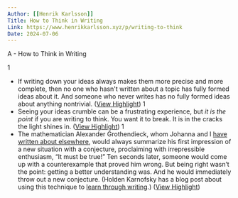 ```yaml
---
Author: [[Henrik Karlsson]]
Title: How to Think in Writing
Link: https://www.henrikkarlsson.xyz/p/writing-to-think
Date: 2024-07-06
---
```

A - How to Think in Writing

1
- If writing down your ideas always makes them more precise and more complete, then no one who hasn't written about a topic has fully formed ideas about it. And someone who never writes has no fully formed ideas about anything nontrivial. ([View Highlight](https://read.readwise.io/read/01hwdhbyxhkeyztp903j8g6sf9))
1
- Seeing your ideas crumble can be a frustrating experience, but *it is the point* if you are writing to think. You want it to break. It is in the cracks the light shines in. ([View Highlight](https://read.readwise.io/read/01hwdhhgv84wbcg7eafqv1j9pv))
1
- The mathematician Alexander Grothendieck, whom Johanna and I [have written about elsewhere](https://www.henrikkarlsson.xyz/p/good-ideas), would always summarize his first impression of a new situation with a conjecture, proclaiming with irrepressible enthusiasm, “It must be true!” Ten seconds later, someone would come up with a counterexample that proved him wrong. But being right wasn’t the point: getting a better understanding was. And he would immediately throw out a new conjecture. (Holden Karnofsky has a blog post about using this technique to [learn through writing](https://www.cold-takes.com/learning-by-writing/).) ([View Highlight](https://read.readwise.io/read/01hwdhkxzfycn5cvjf9dth6kdv))
